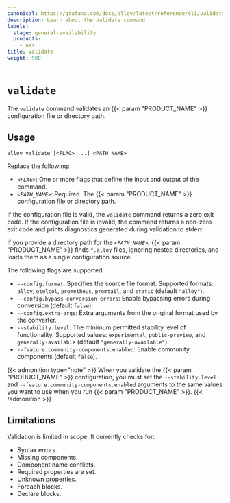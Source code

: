 ```yaml
---
canonical: https://grafana.com/docs/alloy/latest/reference/cli/validate/
description: Learn about the validate command
labels:
  stage: general-availability
  products:
    - oss
title: validate
weight: 500
---
```


# `validate`

The `validate` command validates an {{< param "PRODUCT_NAME" >}} configuration file or directory path.

## Usage

```shell
alloy validate [<FLAG> ...] <PATH_NAME>
```

Replace the following:

* _`<FLAG>`_: One or more flags that define the input and output of the command.
* _`<PATH_NAME>`_: Required. The {{< param "PRODUCT_NAME" >}} configuration file or directory path.

If the configuration file is valid, the `validate` command returns a zero exit code.
If the configuration file is invalid, the command  returns a non-zero exit code and prints diagnostics generated during validation to stderr.

If you provide a directory path for  the _`<PATH_NAME>`_, {{< param "PRODUCT_NAME" >}} finds `*.alloy` files, ignoring nested directories, and loads them as a single configuration source.

The following flags are supported:

* `--config.format`: Specifies the source file format. Supported formats: `alloy`, `otelcol`, `prometheus`, `promtail`, and `static` (default `"alloy"`).
* `--config.bypass-conversion-errors`: Enable bypassing errors during conversion (default `false`).
* `--config.extra-args`: Extra arguments from the original format used by the converter.
* `--stability.level`: The minimum permitted stability level of functionality. Supported values: `experimental`, `public-preview`, and `generally-available` (default `"generally-available"`).
* `--feature.community-components.enabled`: Enable community components (default `false`).

{{< admonition type="note" >}}
When you validate the {{< param "PRODUCT_NAME" >}} configuration, you must set the `--stability.level` and `--feature.community-components.enabled` arguments to the same values you want to use when you run {{< param "PRODUCT_NAME" >}}.
{{< /admonition >}}

## Limitations

Validation is limited in scope. It currently checks for:

* Syntax errors.
* Missing components.
* Component name conflicts.
* Required properties are set.
* Unknown properties.
* Foreach blocks.
* Declare blocks.
